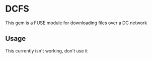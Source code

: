 # DCFS

This gem is a FUSE module for downloading files over a DC network

## Usage

This currently isn't working, don't use it